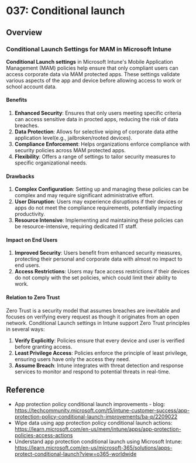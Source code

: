 # 037: Conditional launch

## Overview
### Conditional Launch Settings for MAM in Microsoft Intune

**Conditional Launch settings** in Microsoft Intune's Mobile Application Management (MAM) policies help ensure that only compliant users can access corporate data via MAM protected apps. These settings validate various aspects of the app and device before allowing access to work or school account data.

#### Benefits
1. **Enhanced Security**: Ensures that only users meeting specific criteria can access sensitive data in procted apps, reducing the risk of data breaches.
2. **Data Protection**: Allows for selective wiping of corporate data atthe application level(e.g., jailbroken/rooted devices).
3. **Compliance Enforcement**: Helps organizations enforce compliance with security policies across MAM protected apps. 
4. **Flexibility**: Offers a range of settings to tailor security measures to specific organizational needs.

#### Drawbacks
1. **Complex Configuration**: Setting up and managing these policies can be complex and may require significant administrative effort.
2. **User Disruption**: Users may experience disruptions if their devices or apps do not meet the compliance requirements, potentially impacting productivity.
3. **Resource Intensive**: Implementing and maintaining these policies can be resource-intensive, requiring dedicated IT staff.

#### Impact on End Users
1. **Improved Security**: Users benefit from enhanced security measures, protecting their personal and corporate data with almost no impact to end users.
2. **Access Restrictions**: Users may face access restrictions if their devices do not comply with the set policies, which could limit their ability to work.

#### Relation to Zero Trust
Zero Trust is a security model that assumes breaches are inevitable and focuses on verifying every request as though it originates from an open network. Conditional Launch settings in Intune support Zero Trust principles in several ways:

1. **Verify Explicitly**: Policies ensure that every device and user is verified before granting access.
2. **Least Privilege Access**: Policies enforce the principle of least privilege, ensuring users have only the access they need.
3. **Assume Breach**: Intune integrates with threat detection and response services to monitor and respond to potential threats in real-time.


## Reference

* App protection policy conditional launch improvements - blog: https://techcommunity.microsoft.com/t5/intune-customer-success/app-protection-policy-conditional-launch-improvements/ba-p/2209022
* Wipe data using app protection policy conditional launch actions: https://learn.microsoft.com/en-us/mem/intune/apps/app-protection-policies-access-actions
* Understand app protection conditional launch using Microsoft Intune: https://learn.microsoft.com/en-us/microsoft-365/solutions/apps-protect-conditional-launch?view=o365-worldwide

